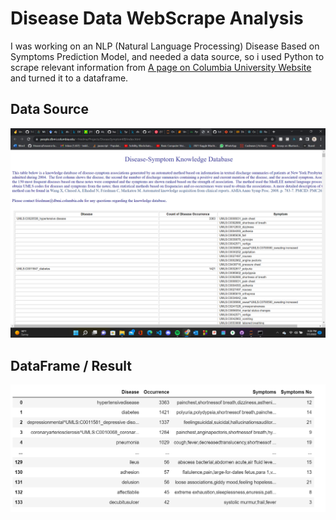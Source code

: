 # Disease Data WebScrape Analysis
 
I was working on an NLP (Natural Language Processing) Disease Based on Symptoms Prediction Model, and needed a data source, so i used Python to scrape relevant information from [A page on Columbia University Website ](https://people.dbmi.columbia.edu/~friedma/Projects/DiseaseSymptomKB/index.html) and turned it to a dataframe.




## Data Source
![webimg](./images/web.png)


## DataFrame / Result

![dataimg](./images/data.png)
